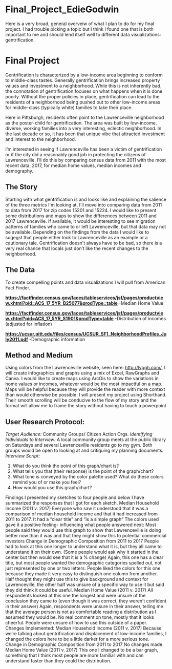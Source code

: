 # Final_Project_EdieGodwin
Here is a very broad, general overveiw of what I plan to do for my final project. I had trouble picking a topic but I think I found one that is both important to me and should lend itself well to different data visualizations: gentrification.
# Final Project #
Gentrification is characterized by a low-income area beginning to conform to middle-class tastes. Generally gentrification brings increased property values and investment to a neighborhood. While this is not inherently bad, the connotation of gentrification focuses on what happens when it is done poorly. Without the proper policies in place, gentrification can lead to the residents of a neighborhood being pushed out to other low-income areas for middle-class (typically white) families to take their place.

Here in Pittsburgh, residents often point to the Lawrenceville neighborhood as the poster-child for gentrification. The area was built by low-income, diverse, working families into a very interesting, eclectic neighborhood. In the last decade or so, it has been that unique vibe that attracted investment and interest to the neighborhood.

I’m interested in seeing if Lawrenceville has been a victim of gentrification or if the city did a reasonably good job in protecting the citizens of Lawrenceville. I’ll do this by comparing census data from 2011 with the most recent data, 2017, for median home values, median incomes and demography. 
## The Story ##
Starting with what gentrification is and looks like and explaining the salience of the three metrics I'm looking at, I'll move into comparing data from 2011 to data from 2017 for zip codes 15201 and 15224. I would like to present some distributions and maps to show the differences between 2011 and 2017 Lawrenceville. If available, it would be interesting to see migration patterns of families who came to or left Lawrenceville, but that data may not be available.
Depending on the findings from the data I would like to sugegst that people either look to Lawrenceville as an example or a cautionary tale. Gentrification doesn't always have to be bad, so there is a very real chance that locals just don’t like the recent changes to the neighborhood.  
## The Data ##
To create compelling points and data visualizations I will pull from American Fact Finder. 

**https://factfinder.census.gov/faces/tableservices/jsf/pages/productview.xhtml?pid=ACS_17_5YR_B25077&prodType=table**
	-Median Home Value

**https://factfinder.census.gov/faces/tableservices/jsf/pages/productview.xhtml?pid=ACS_17_5YR_S1901&prodType=table**
	-Distribution of incomes (adjusted for inflation)

**https://ucsur.pitt.edu/files/census/UCSUR_SF1_NeighborhoodProfiles_July2011.pdf**
	-Demographic information 
	
## Method and Medium ##
Using colors from the Lawrenceville website, seen here: http://lvpgh.com/, I will create infographics and graphs using a mix of Excel, RawGraphs and Canva. I would like to create maps using ArcGis to show the variations in home values or incomes, whatever would be the most impactful on a map. Maps will be helpful because they will provide the reader with more context than would otherwise be possible.
I will present my project using Shorthand. Their smooth scrolling will be conducive to the flow of my story and the format will allow me to frame the story without having to touch a powerpoint 

## User Research Protocol: ## 
_Target Audience:_ Community Groups/ Citizen Action Orgs.
_Identifying Individuals to Interview:_ A local community group meets at the public library on Saturdays and several Lawrenceville residents go to my gym. Both groups would be open to looking at and critiquing my planning documents.
_Interview Script:_
1.  What do you think the point of this graph/chart is?  
2.  What tells you that (their response) is the point of the graph/chart?  
3.  What tone is conveyed by the color palette used? What do these colors remind you of or make you feel?  
4.  How would you use this graph/chart?  
 
Findings
I presented my sketches to four people and below I have summarized the responses that I got for each sketch.
Median Household Income (2011 v. 2017)
Everyone who saw it understood that it was a comparison of median household income and that it had increased from 2011 to 2017.
It had a “clear title” and “is a simple graph”
The colors used gave it a positive feeling- influencing what people answered next:
Most people said they would use this graph to show that Lawrenceville is doing better now than it was and that they might show this to potential commercial investors
Change in Demographic Composition from 2011 to 2017
People had to look at this one longer to understand what it is, but they all came to understand it on their own. (Some people would ask why it started in the center but then would see that it is a % change)
Again, this one has a clear title, but most people wanted the demographic categories spelled out, not just represented by one or two letters.
People liked the colors for this one because they made it very easy to distinguish one column from another.
Half thought they might use this to give background and context for Lawrenceville, the other half was unsure of a specific way to use it but said they did think it could be useful.
Median Home Value (2011 v. 2017)
All respondents looked at this one the longest and were unsure of the conclusion they came to (even though it was correct, they weren’t confident in their answer)
Again, respondents were unsure in their answer, telling me that the average person is not as comfortable reading a distribution as I assumed they would be.
No real comment on tone, mostly that it looks cheerful.
People were unsure of how to use this outside of a paper.
Changes Implemented:
Median Household Income (2011 v. 2017)
Because we’re talking about gentrification and displacement of low-income families, I changed the colors here to be a little darker for a more serious tone.
Change in Demographic Composition from 2011 to 2017
No changes made.
Median Home Value (2011 v. 2017)
This one I changed to be a bar graph, something that I think most people are more familiar with and can understand faster than they could the distribution.


